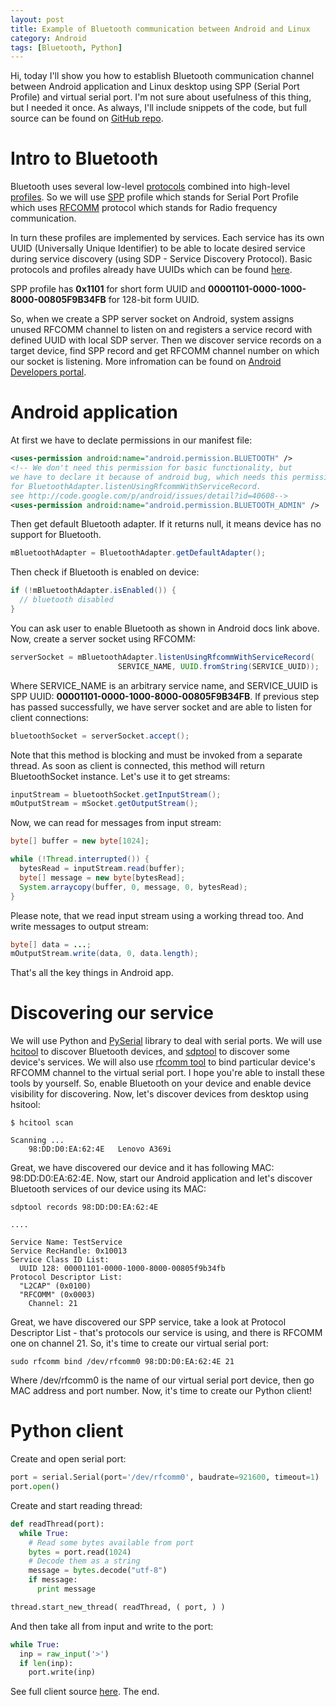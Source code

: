 ```yaml
---
layout: post
title: Example of Bluetooth communication between Android and Linux
category: Android
tags: [Bluetooth, Python]
---
```


Hi, today I'll show you how to establish Bluetooth communication channel between Android application and Linux desktop using SPP (Serial Port Profile) and virtual serial port. I'm not sure about usefulness of this thing, but I needed it once. As always, I'll include snippets of the code, but full source can be found on [GitHub repo](https://github.com/denisigo/android-linux-bluetooth).

# Intro to Bluetooth

Bluetooth uses several low-level [protocols](http://en.wikipedia.org/wiki/List_of_Bluetooth_protocols) combined into high-level [profiles](http://en.wikipedia.org/wiki/List_of_Bluetooth_profiles). So we will use [SPP](http://en.wikipedia.org/wiki/List_of_Bluetooth_profiles#Serial_Port_Profile_.28SPP.29) profile which stands for Serial Port Profile which uses [RFCOMM](http://en.wikipedia.org/wiki/List_of_Bluetooth_protocols#Radio_frequency_communication_.28RFCOMM.29) protocol which stands for Radio frequency communication. 

In turn these profiles are implemented by services. Each service has its own UUID (Universally Unique Identifier) to be able to locate desired service during service discovery (using SDP - Service Discovery Protocol). Basic protocols and profiles already have UUIDs which can be found [here](https://www.bluetooth.org/en-us/specification/assigned-numbers/service-discovery). 

SPP profile has **0x1101** for short form UUID and **00001101-0000-1000-8000-00805F9B34FB** for 128-bit form UUID. 

So, when we create a SPP server socket on Android, system assigns unused RFCOMM channel to listen on and registers a service record with defined UUID with local SDP server. Then we discover service records on a target device, find SPP record and get RFCOMM channel number on which our socket is listening. More infromation can be found on [Android Developers portal](http://developer.android.com/guide/topics/connectivity/bluetooth.html).

# Android application

At first we have to declate permissions in our manifest file:

``` xml
<uses-permission android:name="android.permission.BLUETOOTH" />
<!-- We don't need this permission for basic functionality, but
we have to declare it because of android bug, which needs this permission
for BluetoothAdapter.listenUsingRfcommWithServiceRecord.
see http://code.google.com/p/android/issues/detail?id=40608-->
<uses-permission android:name="android.permission.BLUETOOTH_ADMIN" />
```

Then get default Bluetooth adapter. If it returns null, it means device has no support for Bluetooth.

``` java
mBluetoothAdapter = BluetoothAdapter.getDefaultAdapter();
```

Then check if Bluetooth is enabled on device:

``` java
if (!mBluetoothAdapter.isEnabled()) {
  // bluetooth disabled
}
```

You can ask user to enable Bluetooth as shown in Android docs link above. Now, create a server socket using RFCOMM:

``` java
serverSocket = mBluetoothAdapter.listenUsingRfcommWithServiceRecord(
                        SERVICE_NAME, UUID.fromString(SERVICE_UUID));
```

Where SERVICE_NAME is an arbitrary service name, and SERVICE_UUID is SPP UUID: **00001101-0000-1000-8000-00805F9B34FB**. If previous step has passed successfully, we have server socket and are able to listen for client connections:

``` java
bluetoothSocket = serverSocket.accept();
```

Note that this method is blocking and must be invoked from a separate thread. As soon as client is connected, this method will return BluetoothSocket instance. Let's use it to get streams:

``` java
inputStream = bluetoothSocket.getInputStream();
mOutputStream = mSocket.getOutputStream();
```

Now, we can read for messages from input stream:

``` java
byte[] buffer = new byte[1024];

while (!Thread.interrupted()) {
  bytesRead = inputStream.read(buffer);
  byte[] message = new byte[bytesRead];
  System.arraycopy(buffer, 0, message, 0, bytesRead);
}
```

Please note, that we read input stream using a working thread too. And write messages to output stream:

``` java
byte[] data = ...;
mOutputStream.write(data, 0, data.length);
```

That's all the key things in Android app.

# Discovering our service

We will use Python and [PySerial](http://pyserial.sourceforge.net/index.html) library to deal with serial ports. We will use [hcitool](http://manpages.ubuntu.com/manpages/saucy/man1/hcitool.1.html) to discover Bluetooth devices, and [sdptool](http://linux.die.net/man/1/sdptool) to discover some device's services. We will also use [rfcomm tool](http://manpages.ubuntu.com/manpages/precise/man1/rfcomm.1.html) to bind particular device's RFCOMM channel to the virtual serial port. I hope you're able to install these tools by yourself. So, enable Bluetooth on your device and enable device visibility for discovering. Now, let's discover devices from desktop using hsitool:

``` shell
$ hcitool scan

Scanning ...
	98:DD:D0:EA:62:4E	Lenovo A369i
```

Great, we have discovered our device and it has following MAC: 98:DD:D0:EA:62:4E. Now, start our Android application and let's discover Bluetooth services of our device using its MAC:

``` shell 
sdptool records 98:DD:D0:EA:62:4E

....

Service Name: TestService
Service RecHandle: 0x10013
Service Class ID List:
  UUID 128: 00001101-0000-1000-8000-00805f9b34fb
Protocol Descriptor List:
  "L2CAP" (0x0100)
  "RFCOMM" (0x0003)
    Channel: 21
```

Great, we have discovered our SPP service, take a look at Protocol Descriptor List - that's protocols our service is using, and there is RFCOMM one on channel 21. So, it's time to create our virtual serial port:

``` shell
sudo rfcomm bind /dev/rfcomm0 98:DD:D0:EA:62:4E 21
```

Where /dev/rfcomm0 is the name of our virtual serial port device, then go MAC address and port number. Now, it's time to create our Python client!

# Python client

Create and open serial port:

``` python
port = serial.Serial(port='/dev/rfcomm0', baudrate=921600, timeout=1)
port.open()
```

Create and start reading thread:

``` python
def readThread(port):
  while True:
    # Read some bytes available from port
    bytes = port.read(1024)
    # Decode them as a string
    message = bytes.decode("utf-8")
    if message:
      print message

thread.start_new_thread( readThread, ( port, ) )
```

And then take all from input and write to the port:

``` python
while True:
  inp = raw_input('>')
  if len(inp):
    port.write(inp)
```

See full client source [here](https://github.com/denisigo/android-linux-bluetooth/blob/master/BluetoothClient.py). The end.
